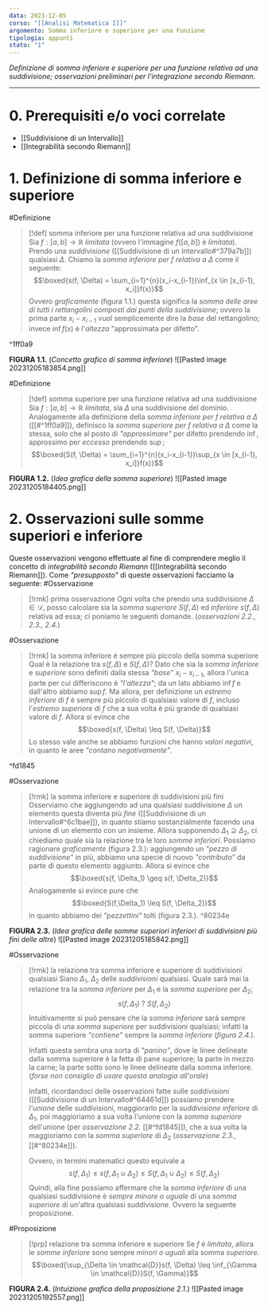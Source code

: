 ```yaml
---
data: 2023-12-05
corso: "[[Analisi Matematica I]]"
argomento: Somma inferiore e superiore per una Funzione
tipologia: appunti
stato: "1"
---
```

*Definizione di somma inferiore e superiore per una funzione relativa ad una suddivisione; osservazioni preliminari per l'integrazione secondo Riemann.*
- - -
# 0. Prerequisiti e/o voci correlate
- [[Suddivisione di un Intervallo]]
- [[Integrabilità secondo Riemann]]
# 1. Definizione di somma inferiore e superiore
#Definizione 
> [!def] somma inferiore per una funzione relativa ad una suddivisione
> Sia $f: [a, b] \longrightarrow \mathbb{R}$ *limitata* (ovvero l'immagine $f([a, b])$ è *limitata*).
> Prendo una *suddivisione* ([[Suddivisione di un Intervallo#^379a7b]]) qualsiasi $\Delta$.
> Chiamo la *somma inferiore per $f$ relativa a $\Delta$* come il seguente:
> $$\boxed{s(f, \Delta) = \sum_{i=1}^{n}(x_i-x_{i-1})\inf_{x \in [x_{i-1}, x_i]}f(x)}$$
> Ovvero *graficamente* (figura 1.1.) questa significa la *somma delle aree di tutti i rettangolini composti dai punti della suddivisione*; ovvero la prima parte $x_i-x_{i-1}$ vuol semplicemente dire la *base* del rettangolino; invece $\inf{f(x)}$ è l'*altezza* "approssimata per difetto".

^1ff0a9

**FIGURA 1.1.** (*Concetto grafico di somma inferiore*)
![[Pasted image 20231205183854.png]]

#Definizione 
> [!def] somma superiore per una funzione relativa ad una suddivisione
> Sia $f: [a, b] \longrightarrow \mathbb{R}$ *limitata*, sia $\Delta$ una suddivisione del dominio.
> Analogamente alla definizione della *somma inferiore per $f$ relativa a $\Delta$* ([[#^1ff0a9]]), definisco la *somma superiore per $f$ relativa a $\Delta$* come la stessa, solo che al posto di *"approssimare"* per difetto prendendo $\inf$, approssimo per *eccesso* prendendo $\sup$;
> $$\boxed{S(f, \Delta) = \sum_{i=1}^{n}(x_i-x_{i-1})\sup_{x \in [x_{i-1}, x_i]}f(x)}$$

**FIGURA 1.2.** (*Idea grafica della somma superiore*)
![[Pasted image 20231205184405.png]]
# 2. Osservazioni sulle somme superiori e inferiore
Queste osservazioni vengono effettuate al fine di comprendere meglio il concetto di *integrabilità secondo Riemann* ([[Integrabilità secondo Riemann]]).
Come *"presupposto"* di queste osservazioni facciamo la seguente:
#Osservazione 
> [!rmk] prima osservazione
> Ogni volta che prendo una suddivisione $\Delta \in \mathcal{D}$, posso calcolare sia la *somma superiore* $S(f, \Delta)$ ed *inferiore* $s(f, \Delta)$ relativa ad essa; ci poniamo le seguenti domande. (*osservazioni 2.2., 2.3., 2.4.*)

#Osservazione 
> [!rmk] la somma inferiore è sempre più piccolo della somma superiore
> Qual è la relazione tra $s(f, \Delta)$ e $S(f, \Delta)$?
> Dato che sia la *somma inferiore* e *superiore* sono definiti dalla stessa *"base"* $x_i - x_{i-1}$, allora l'unica parte per cui differiscono è *"l'altezza"*; da un lato abbiamo $\inf f$ e dall'altro abbiamo $\sup f$. 
> Ma allora, per definizione un *estremo inferiore* di $f$ è sempre più piccolo di qualsiasi valore di $f$, incluso l'*estremo superiore* di $f$ che a sua volta è più grande di qualsiasi valore di $f$.
> Allora si evince che
> $$\boxed{s(f, \Delta) \leq S(f, \Delta)}$$
> Lo stesso vale anche se abbiamo funzioni che hanno *valori negativi*, in quanto le aree *"contano negativamente"*.

^fd1845

#Osservazione 
> [!rmk] la somma inferiore e superiore di suddivisioni più fini
> Osserviamo che aggiungendo ad una qualsiasi suddivisione $\Delta$ un elemento questa diventa più *fine* ([[Suddivisione di un Intervallo#^6c1bae]]), in quanto stiamo sostanzialmente facendo una unione di un elemento con un insieme.
> Allora supponendo $\Delta_1 \supseteq \Delta_2$, ci chiediamo quale sia la relazione tra le loro *somme inferiori*.
> Possiamo ragionare *graficamente* (figura 2.3.): aggiungendo un *"pezzo di suddivisione"* in più, abbiamo una specie di nuovo *"contributo"* da parte di questo elemento aggiunto.
> Allora si evince che
> $$\boxed{s(f, \Delta_1) \geq s(f, \Delta_2)}$$
> Analogamente si evince pure che
> $$\boxed{S(f,\Delta_1) \leq S(f, \Delta_2)}$$
> in quanto abbiamo dei *"pezzettini"* tolti (figura 2.3.).
^80234e

**FIGURA 2.3.** (*Idea grafica delle somme superiori inferiori di suddivisioni più fini delle altre*)
![[Pasted image 20231205185842.png]]

#Osservazione 
> [!rmk] la relazione tra somma inferiore e superiore di suddivisioni qualsiasi
> Siano $\Delta_1$, $\Delta_2$ delle *suddivisioni* qualsiasi.
> Quale sarà mai la relazione tra la *somma inferiore* per $\Delta_1$ e la *somma superiore* per $\Delta_2$;
> $$s(f, \Delta_1) \ ? \ S(f, \Delta_2)$$
> Intuitivamente si può pensare che la *somma inferiore* sarà sempre piccola di una *somma superiore* per suddivisioni qualsiasi; infatti la somma superiore *"contiene"* sempre la *somma inferiore* (*figura 2.4.*). 
> 
> Infatti questa sembra una sorta di *"panino"*, dove le linee delineate dalla somma superiore è la fetta di pane superiore; la parte in mezzo la carne; la parte sotto sono le linee delineate dalla somma inferiore. (*forse non consiglio di usare questa analogia all'orale*)
> 
> Infatti, ricordandoci delle osservazioni fatte sulle *suddivisioni* ([[Suddivisione di un Intervallo#^64461d]]) possiamo prendere *l'unione* delle suddivisioni, maggiorarlo per la *suddivisione inferiore* di $\Delta_1$, poi maggioriamo a sua volta l'unione con la *somma superiore* dell'unione (per *osservazione 2.2.* [[#^fd1845]]), che a sua volta la maggioriamo con la *somma superiore* di $\Delta_2$ (*osservazione 2.3.*, [[#^80234e]]).
> 
> Ovvero, in termini matematici questo equivale a
> $$s(f, \Delta_1) \leq s(f, \Delta_1 \cup \Delta_2) \leq S(f, \Delta_1 \cup \Delta_2) \leq S(f, \Delta_2)$$
> Quindi, alla fine possiamo affermare che la *somma inferiore* di una qualsiasi suddivisione è *sempre minore o uguale* di una *somma superiore* di un'altra qualsiasi suddivisione. Ovvero la seguente proposizione.

#Proposizione 
> [!prp] relazione tra somma inferiore e superiore
> Se $f$ è *limitata*, allora le *somme inferiore* sono sempre *minori o uguali* alla somma *superiore*.
> $$\boxed{\sup_{\Delta \in \mathcal{D}}s(f, \Delta) \leq \inf_{\Gamma \in \mathcal{D}}S(f, \Gamma)}$$

**FIGURA 2.4.** (*Intuizione grafica della proposizione 2.1.*)
![[Pasted image 20231205192557.png]]